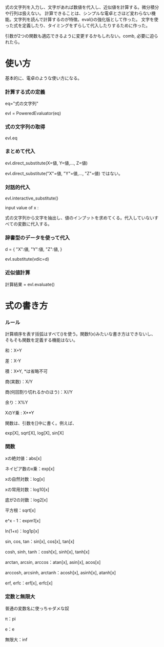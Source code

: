 式の文字列を入力し、文字があれば数値を代入し、近似値を計算する。微分積分や行列は扱えない。
計算できることは、シンプルな電卓とさほど変わらない機能。文字列を読んで計算するのが特徴。eval()の強化版として作った。
文字を使った式を定義したり、タイミングをずらして代入したりするために作った。

引数が2つの関数も適応できるように変更するかもしれない。comb,
必要に迫られたら。



# 使い方

基本的に、電卓のような使い方になる。

### 計算する式の定義

eq="式の文字列"

evl = PoweredEvaluator(eq)

### 式の文字列の取得

evl.eq

### まとめて代入

evl.direct_substitute(X=値, Y=値,..., Z=値)

evl.direct_substitute("X"=値, "Y"=値,..., "Z"=値)
ではない。

### 対話的代入

evl.interactive_substitute()

input value of x : 

式の文字列から文字を抽出し、値のインプットを求めてくる。代入していないすべての変数に代入する。

### 辞書型のデータを使って代入

d = {
  "X":値,
  "Y":値,
  "Z":値,
}

evl.substitute(vdic=d)

### 近似値計算

計算結果 = evl.evaluate()




# 式の書き方

### ルール

計算順序を表す括弧はすべて()を使う。関数f(x)みたいな書き方はできないし、そもそも関数を定義する機能はない。

和：X+Y

差：X-Y

積：X*Y, *は省略不可

商(実数)：X/Y

商(何回割り切れるかのほう)：X//Y

余り：X%Y

XのY乗 : X**Y


関数は、引数を[]中に書く。例えば、

exp[X], sqrt[X], log[X], sin[X]



### 関数
xの絶対値：abs[x]

ネイピア数のx乗：exp[x]

xの自然対数：log[x]

xの常用対数：log10[x]

底が2の対数：log2[x]

平方根：sqrt[x]

e^x - 1：expm1[x]

ln(1+x)：log1p[x]

sin, cos, tan：sin[x], cos[x], tan[x]

cosh, sinh, tanh：cosh[x], sinh[x], tanh[x]

arctan, arcsin, arccos：atan[x], asin[x], acos[x]

arccosh, arcsinh, arctanh：acosh[x], asinh[x], atanh[x]

erf, erfc：erf[x], erfc[x]



### 定数と無限大
普通の変数名に使っちゃダメな奴

π：pi

e：e

無限大：inf
